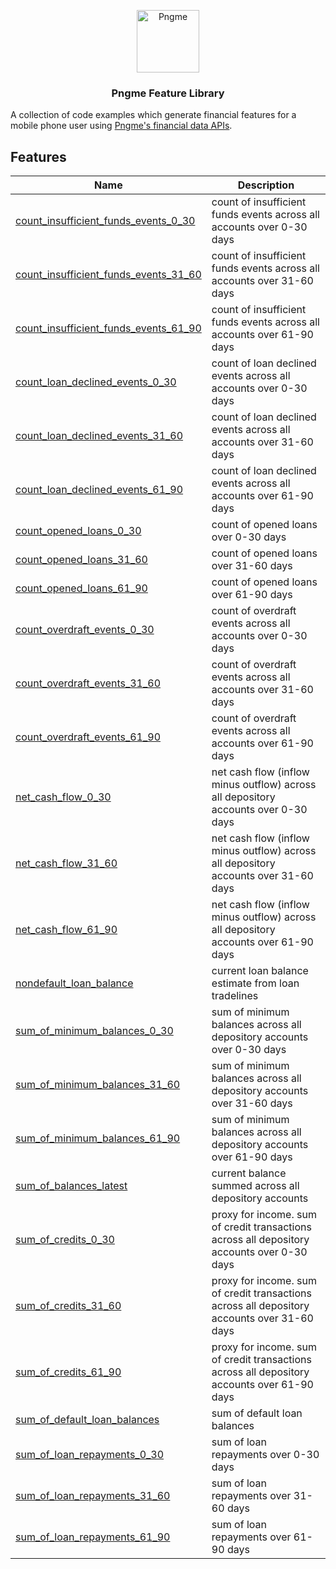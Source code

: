 <p align="center">
  <img src="https://admin.pngme.com/logo.png" alt="Pngme" width="100" height="100">
</p>

<h3 align="center">Pngme Feature Library</h3>

A collection of code examples which generate financial features for a mobile phone user using [Pngme's financial data APIs](https://developers.api.pngme.com/reference/).

## Features

| Name                                                                         | Description                                                                                 |
|------------------------------------------------------------------------------|---------------------------------------------------------------------------------------------|
| [count_insufficient_funds_events_0_30](lib/count_insufficient_funds_events)  | count of insufficient funds events across all accounts over 0-30 days                       |
| [count_insufficient_funds_events_31_60](lib/count_insufficient_funds_events) | count of insufficient funds events across all accounts over 31-60 days                      |
| [count_insufficient_funds_events_61_90](lib/count_insufficient_funds_events) | count of insufficient funds events across all accounts over 61-90 days                      |
| [count_loan_declined_events_0_30](lib/count_loan_declined_events)            | count of loan declined events across all accounts over 0-30 days                            |
| [count_loan_declined_events_31_60](lib/count_loan_declined_events)           | count of loan declined events across all accounts over 31-60 days                           |
| [count_loan_declined_events_61_90](lib/count_loan_declined_events)           | count of loan declined events across all accounts over 61-90 days                           |
| [count_opened_loans_0_30](lib/count_opened_loans)                            | count of opened loans over 0-30 days                                                        |
| [count_opened_loans_31_60](lib/count_opened_loans)                           | count of opened loans over 31-60 days                                                       |
| [count_opened_loans_61_90](lib/count_opened_loans)                           | count of opened loans over 61-90 days                                                       |
| [count_overdraft_events_0_30](lib/count_overdraft_events)                    | count of overdraft events across all accounts over 0-30 days                                |
| [count_overdraft_events_31_60](lib/count_overdraft_events)                   | count of overdraft events across all accounts over 31-60 days                               |
| [count_overdraft_events_61_90](lib/count_overdraft_events)                   | count of overdraft events across all accounts over 61-90 days                               |
| [net_cash_flow_0_30](lib/net_cash_flow)                                      | net cash flow (inflow minus outflow) across all depository accounts over 0-30 days          |
| [net_cash_flow_31_60](lib/net_cash_flow)                                     | net cash flow (inflow minus outflow) across all depository accounts over 31-60 days         |
| [net_cash_flow_61_90](lib/net_cash_flow)                                     | net cash flow (inflow minus outflow) across all depository accounts over 61-90 days         |
| [nondefault_loan_balance](lib/nondefault_loan_balance)                       | current loan balance estimate from loan tradelines                                          |
| [sum_of_minimum_balances_0_30](lib/sum_of_minimum_balances)                  | sum of minimum balances across all depository accounts over 0-30 days                       |
| [sum_of_minimum_balances_31_60](lib/sum_of_minimum_balances)                 | sum of minimum balances across all depository accounts over 31-60 days                      |
| [sum_of_minimum_balances_61_90](lib/sum_of_minimum_balances)                 | sum of minimum balances across all depository accounts over 61-90 days                      |
| [sum_of_balances_latest](lib/sum_of_balances_latest)                         | current balance summed across all depository accounts                                       |
| [sum_of_credits_0_30](lib/sum_of_credits)                                    | proxy for income. sum of credit transactions across all depository accounts over 0-30 days  |
| [sum_of_credits_31_60](lib/sum_of_credits)                                   | proxy for income. sum of credit transactions across all depository accounts over 31-60 days |
| [sum_of_credits_61_90](lib/sum_of_credits)                                   | proxy for income. sum of credit transactions across all depository accounts over 61-90 days |
| [sum_of_default_loan_balances](lib/sum_of_default_loan_balances)             | sum of default loan balances                                                                |
| [sum_of_loan_repayments_0_30](lib/sum_of_loan_repayments)                    | sum of loan repayments over 0-30 days                                                       |
| [sum_of_loan_repayments_31_60](lib/sum_of_loan_repayments)                   | sum of loan repayments over 31-60 days                                                      |
| [sum_of_loan_repayments_61_90](lib/sum_of_loan_repayments)                   | sum of loan repayments over 61-90 days                                                      |